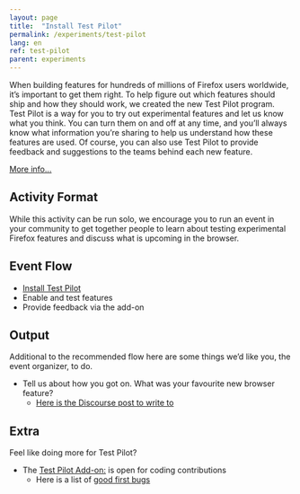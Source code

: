 ```yaml
---
layout: page
title:  "Install Test Pilot"
permalink: /experiments/test-pilot
lang: en
ref: test-pilot
parent: experiments
---
```


When building features for hundreds of millions of Firefox users worldwide, it’s important to get them right. To help figure out which features should ship and how they should work, we created the new Test Pilot program. Test Pilot is a way for you to try out experimental features and let us know what you think. You can turn them on and off at any time, and you’ll always know what information you’re sharing to help us understand how these features are used. Of course, you can also use Test Pilot to provide feedback and suggestions to the teams behind each new feature.

[More info...](https://blog.mozilla.org/blog/2016/05/10/you-can-help-build-the-future-of-firefox-with-the-new-test-pilot-program/)

## Activity Format

While this activity can be run solo, we encourage you to run an event in your community to get together people to learn about testing experimental Firefox features and discuss what is upcoming in the browser.

## Event Flow

* [Install Test Pilot](http://testpilot.firefox.com/experiments?utm_source=activity.mozilla.community&utm_medium=referral&utm_campaign=moz-community-2016)
* Enable and test features
* Provide feedback via the add-on


## Output

Additional to the recommended flow here are some things we’d like you, the event organizer, to do.

* Tell us about how you got on. What was your favourite new browser feature?
    * [Here is the Discourse post to write to]()

## Extra

Feel like doing more for Test Pilot?
* The [Test Pilot Add-on:](https://github.com/mozilla/testpilot/) is open for coding contributions
    * Here is a list of [good first bugs](https://github.com/mozilla/testpilot/issues?q=is%3Aopen+is%3Aissue+label%3Agood-first-bug)
